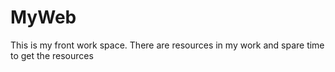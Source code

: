 # MyWeb
This is my front work space.
There are resources in my work and spare time to get the resources
